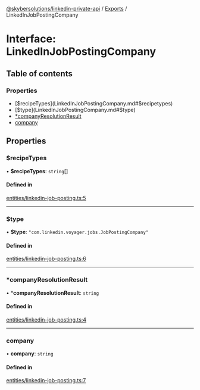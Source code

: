 [@skybersolutions/linkedin-private-api](../README.md) / [Exports](../modules.md) / LinkedInJobPostingCompany

# Interface: LinkedInJobPostingCompany

## Table of contents

### Properties

- [$recipeTypes](LinkedInJobPostingCompany.md#$recipetypes)
- [$type](LinkedInJobPostingCompany.md#$type)
- [*companyResolutionResult](LinkedInJobPostingCompany.md#*companyresolutionresult)
- [company](LinkedInJobPostingCompany.md#company)

## Properties

### $recipeTypes

• **$recipeTypes**: `string`[]

#### Defined in

[entities/linkedin-job-posting.ts:5](https://github.com/SkyberSolutions/linkedin-private-api/blob/c247a0c/src/entities/linkedin-job-posting.ts#L5)

___

### $type

• **$type**: ``"com.linkedin.voyager.jobs.JobPostingCompany"``

#### Defined in

[entities/linkedin-job-posting.ts:6](https://github.com/SkyberSolutions/linkedin-private-api/blob/c247a0c/src/entities/linkedin-job-posting.ts#L6)

___

### *companyResolutionResult

• ***companyResolutionResult**: `string`

#### Defined in

[entities/linkedin-job-posting.ts:4](https://github.com/SkyberSolutions/linkedin-private-api/blob/c247a0c/src/entities/linkedin-job-posting.ts#L4)

___

### company

• **company**: `string`

#### Defined in

[entities/linkedin-job-posting.ts:7](https://github.com/SkyberSolutions/linkedin-private-api/blob/c247a0c/src/entities/linkedin-job-posting.ts#L7)
